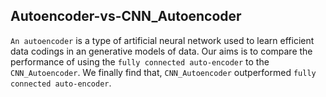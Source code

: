 ## Autoencoder-vs-CNN_Autoencoder

`An autoencoder` is a type of artificial neural network used to learn efficient data codings in an generative models of data.
Our aims is to compare the performance of using the `fully connected auto-encoder` to the `CNN_Autoencoder`. We finally
find that, `CNN_Autoencoder` outperformed `fully connected auto-encoder`.
